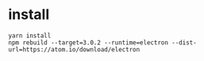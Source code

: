 # install

```
yarn install
npm rebuild --target=3.0.2 --runtime=electron --dist-url=https://atom.io/download/electron
```
